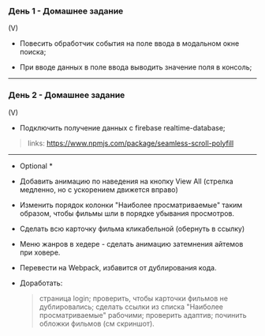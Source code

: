 <h3>День 1 - Домашнее задание</h3> (V)

- Повесить обработчик события на поле ввода в модальном окне поиска;

- При вводе данных в поле ввода выводить значение поля в консоль;

---
<h3>День 2 - Домашнее задание</h3> (V)

- Подключить получение данных с firebase realtime-database;

> links: https://www.npmjs.com/package/seamless-scroll-polyfill

---
* Optional *

+ Добавить анимацию по наведения на кнопку View All (стрелка медленно, но с ускорением движется вправо)

+ Изменить порядок колонки "Наиболее просматриваемые" таким образом, чтобы фильмы шли в порядке убывания просмотров.

+ Сделать всю карточку фильма кликабельной (обернуть в ссылку)

+ Меню жанров в хедере - сделать анимацию затемнения айтемов при ховере.

+ Перевести на Webpack, избавится от дублирования кода.

+ Доработать: 
  > страница login;
  > проверить, чтобы карточки фильмов не дублировались;
  > сделать ссылки из списка "Наиболее просматриваемые" рабочими;
  > проверить адаптив;
  > починить обложки фильмов (см скриншот).